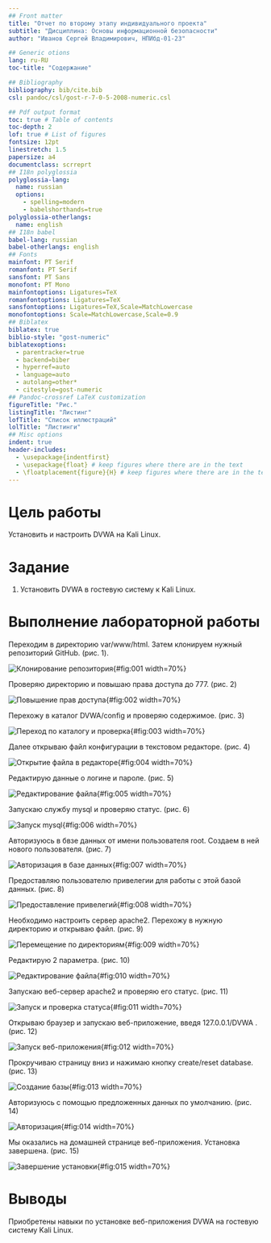 ```yaml
---
## Front matter
title: "Отчет по второму этапу индивидуального проекта"
subtitle: "Дисциплина: Основы информационной безопасности"
author: "Иванов Сергей Владимирович, НПИбд-01-23"

## Generic otions
lang: ru-RU
toc-title: "Содержание"

## Bibliography
bibliography: bib/cite.bib
csl: pandoc/csl/gost-r-7-0-5-2008-numeric.csl

## Pdf output format
toc: true # Table of contents
toc-depth: 2
lof: true # List of figures
fontsize: 12pt
linestretch: 1.5
papersize: a4
documentclass: scrreprt
## I18n polyglossia
polyglossia-lang:
  name: russian
  options:
	- spelling=modern
	- babelshorthands=true
polyglossia-otherlangs:
  name: english
## I18n babel
babel-lang: russian
babel-otherlangs: english
## Fonts
mainfont: PT Serif
romanfont: PT Serif
sansfont: PT Sans
monofont: PT Mono
mainfontoptions: Ligatures=TeX
romanfontoptions: Ligatures=TeX
sansfontoptions: Ligatures=TeX,Scale=MatchLowercase
monofontoptions: Scale=MatchLowercase,Scale=0.9
## Biblatex
biblatex: true
biblio-style: "gost-numeric"
biblatexoptions:
  - parentracker=true
  - backend=biber
  - hyperref=auto
  - language=auto
  - autolang=other*
  - citestyle=gost-numeric
## Pandoc-crossref LaTeX customization
figureTitle: "Рис."
listingTitle: "Листинг"
lofTitle: "Список иллюстраций"
lolTitle: "Листинги"
## Misc options
indent: true
header-includes:
  - \usepackage{indentfirst}
  - \usepackage{float} # keep figures where there are in the text
  - \floatplacement{figure}{H} # keep figures where there are in the text
---
```


# Цель работы

Установить и настроить DVWA на Kali Linux.

# Задание

1. Установить DVWA в гостевую систему к Kali Linux.

# Выполнение лабораторной работы

Переходим в директорию var/www/html. Затем клонируем нужный репозиторий GitHub. (рис. 1).

![Клонирование репозитория](image/1.png){#fig:001 width=70%}

Проверяю директорию и повышаю права доступа до 777. (рис. 2)

![Повышение прав доступа](image/2.png){#fig:002 width=70%}

Перехожу в каталог DVWA/config и проверяю содержимое. (рис. 3)

![Переход по каталогу и проверка](image/3.png){#fig:003 width=70%}

Далее открываю файл конфигурации в текстовом редакторе. (рис. 4)

![Открытие файла в редакторе](image/4.png){#fig:004 width=70%}

Редактирую данные о логине и пароле. (рис. 5)

![Редактирование файла](image/5.png){#fig:005 width=70%}

Запускаю службу mysql и проверяю статус. (рис. 6)

![Запуск mysql](image/6.png){#fig:006 width=70%}

Авторизуюсь в бвзе данных от имени пользователя root. Создаем в ней нового пользователя. (рис. 7)

![Авторизация в базе данных](image/7.png){#fig:007 width=70%}

Предоставляю пользователю привелегии для работы с этой базой данных. (рис. 8)

![Предоставление привелегий](image/8.png){#fig:008 width=70%}

Необходимо настроить сервер apache2. Перехожу в нужную директорию и открываю файл. (рис. 9)

![Перемещение по директориям](image/9.png){#fig:009 width=70%}

Редактирую 2 параметра. (рис. 10)

![Редактирование файла](image/10.png){#fig:010 width=70%}

Запускаю веб-сервер apache2 и проверяю его статус. (рис. 11)

![Запуск и проверка статуса](image/11.png){#fig:011 width=70%}

Открываю браузер и запускаю веб-приложение, введя 127.0.0.1/DVWA . (рис. 12)

![Запуск веб-приложения](image/12.png){#fig:012 width=70%}

Прокручиваю страницу вниз и нажимаю кнопку create/reset database. (рис. 13)

![Создание базы](image/13.png){#fig:013 width=70%}

Авторизуюсь с помощью предложенных данных по умолчанию. (рис. 14)

![Авторизация](image/14.png){#fig:014 width=70%}

Мы оказались на домашней странице веб-приложения. Установка завершена. (рис. 15)

![Завершение установки](image/15.png){#fig:015 width=70%}

# Выводы

Приобретены навыки по установке веб-приложения DVWA на гостевую систему Kali Linux.

